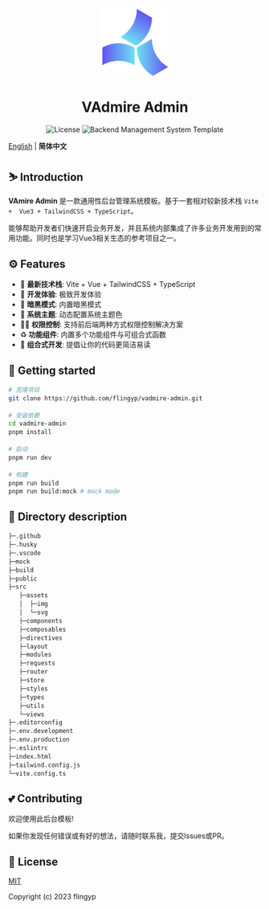 <div align="center">
    <a href="https://github.com/flingyp/vadmire-admin">
        <img alt="VAdmin Logo" width="140" src="./public/logo.svg">
    </a>
</div>

<div align="center">
    <h1>VAdmire Admin</h1>
    <div align="center">
        <img src="https://img.shields.io/github/license/flingyp/vadmire-admin" alt="License" />
        <img src="https://img.shields.io/badge/VAdmire%20Admin-Template-green" alt="Backend Management System Template" />
    </div>
</div>

[English](https://github.com/flingyp/vadmire-admin/blob/main/README.md) | **简体中文**

## ⛷️ Introduction

**VAmire Admin** 是一款通用性后台管理系统模板。基于一套相对较新技术栈 `Vite +  Vue3 + TailwindCSS + TypeScript`。

能够帮助开发者们快速开启业务开发，并且系统内部集成了许多业务开发用到的常用功能。同时也是学习Vue3相关生态的参考项目之一。

## ⚙️ Features

-   💪 **最新技术栈**: Vite + Vue + TailwindCSS + TypeScript
-   🚀 **开发体验**: 极致开发体验
-   🌛 **暗黑模式**: 内置暗黑模式
-   🌿 **系统主题**: 动态配置系统主题色
-   🏄‍♂️ **权限控制**: 支持前后端两种方式权限控制解决方案
-   ♻️ **功能组件**: 内置多个功能组件与可组合式函数
-   🎇 **组合式开发**: 提倡让你的代码更简洁易读

## 👣 Getting started

```sh
# 克隆项目
git clone https://github.com/flingyp/vadmire-admin.git

# 安装依赖
cd vadmire-admin
pnpm install

# 启动
pnpm run dev

# 构建
pnpm run build
pnpm run build:mock # mock mode
```

## 🙌 Directory description

```sh
├─.github
├─.husky
├─.vscode
├─mock
├─build
├─public
├─src
   ├─assets
   │  ├─img
   │  └─svg
   ├─components
   ├─composables
   ├─directives
   ├─layout
   ├─modules
   ├─requests
   ├─router
   ├─store
   ├─styles
   ├─types
   ├─utils
   └─views
├─.editorconfig
├─.env.development
├─.env.production
├─.eslintrc
├─index.html
├─tailwind.config.js
└─vite.config.ts
```

## 💕 Contributing

欢迎使用此后台模板!

如果你发现任何错误或有好的想法，请随时联系我，提交Issues或PR。

## 📑 License

[MIT](https://github.com/flingyp/vadmire-admin/blob/main/LICENSE)

Copyright (c) 2023 flingyp
